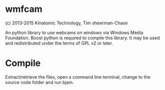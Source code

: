 wmfcam
======

(c) 2013-2015 Kinatomic Technology, Tim sheerman-Chase

An python library to use webcams on windows via Windows Media Foundation. 
Boost python is required to compile this library. It may be used and redistributed under the terms of GPL v2 or later.

Compile
=======

Extract/retrieve the files, open a command line terminal, change to the source code folder and run bjam.
